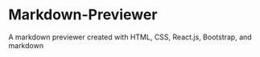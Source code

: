 # Markdown-Previewer
A markdown previewer created with HTML, CSS, React.js, Bootstrap, and markdown 
